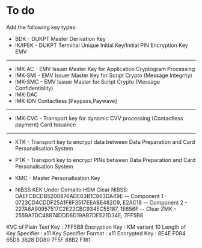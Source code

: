 To do
=====
Add the following key types:
* BDK - DUKPT Master Derivation Key
* IK/IPEK - DUKPT Terminal Unique Initial Key/Initial PIN Encryption Key
EMV
---
* IMK-AC - EMV Issuer Master Key for Application Cryptogram Processing
* IMK-SMI - EMV Issuer Master Key for Script Crypto (Message Integrity)
* IMK-SMC - EMV Issuer Master for Script Crypto (Message Confidentiality)
* IMK-DAC
* IMK-IDN
Contactless [Paypass,Paywave]
-----------------------------
* IMK-CVC - Transport key for dynamic CVV processing (Contactless payment)
Card Issuance
-------------
* KTK - Transport key to encrypt data between Data Preparation and Card Personalisation System
* PTK - Transport key to encrypt PINs between Data Preparation and Card Personalisation System
* KMC - Master Personalisation Key


* NIBSS KEK Under Gemalto HSM
Clear NIBSS: DAEFCBCDB5200876ADE63B1C863DA49E
-- Component 1 - 0723CD4CDDF25A1F8F3517EEABE482C9, E2AC18
 -- Component 2 - 227A6A90957517C2E22CBC934EC55187, 1E656F
 -- Clear ZMK - 2559A7DC48874DDD6D19AB7DE521D34E, 7FF5B8

KVC of Plain Text Key   : 7FF5B8
 Encryption Key          : KM variant 10
 Length of Key Specifier : x11
 Key Specifier
 Format                  : x11
 Encrypted Key           : 8E4E F084 65D8 3628 DD80 7F5F 88B2 F181